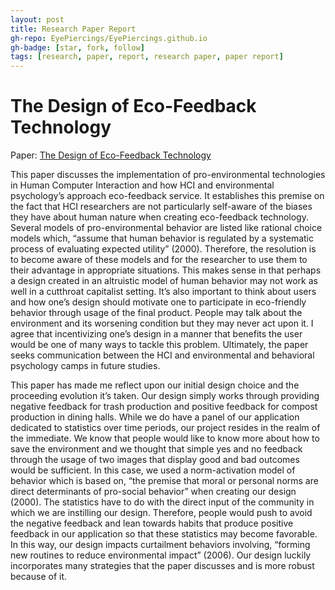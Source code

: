 ```yaml
---
layout: post
title: Research Paper Report
gh-repo: EyePiercings/EyePiercings.github.io
gh-badge: [star, fork, follow]
tags: [research, paper, report, research paper, paper report]
---
```


# The Design of Eco-Feedback Technology

Paper: [The Design of Eco-Feedback Technology](http://delivery.acm.org/10.1145/1760000/1753629/p1999-froehlich.pdf?ip=137.165.169.24&id=1753629&acc=ACTIVE%20SERVICE&key=73B3886B1AEFC4BB%2E2C072D704A936475%2E4D4702B0C3E38B35%2E4D4702B0C3E38B35&__acm__=1525100645_812bcd1dc3172663d21025c7f6c391b2)

This paper discusses the implementation of pro-environmental technologies in Human Computer Interaction and how HCI and environmental psychology’s approach eco-feedback service. It establishes this premise on the fact that HCI researchers are not particularly self-aware of the biases they have about human nature when creating eco-feedback technology. Several models of pro-environmental behavior are listed like rational choice models which, “assume that human behavior is regulated by a systematic process of evaluating expected utility” (2000). Therefore, the resolution is to become aware of these models and for the researcher to use them to their advantage in appropriate situations. This makes sense in that perhaps a design created in an altruistic model of human behavior may not work as well in a cutthroat capitalist setting. It’s also important to think about users and how one’s design should motivate one to participate in eco-friendly behavior through usage of the final product. People may talk about the environment and its worsening condition but they may never act upon it. I agree that incentivizing one’s design in a manner that benefits the user would be one of many ways to tackle this problem. Ultimately, the paper seeks communication between the HCI and environmental and behavioral psychology camps in future studies.

This paper has made me reflect upon our initial design choice and the proceeding evolution it’s taken. Our design simply works through providing negative feedback for trash production and positive feedback for compost production in dining halls. While we do have a panel of our application dedicated to statistics over time periods, our project resides in the realm of the immediate. We know that people would like to know more about how to save the environment and we thought that simple yes and no feedback through the usage of two images that display good and bad outcomes would be sufficient. In this case, we used a norm-activation model of behavior which is based on, “the premise that moral or personal norms are direct determinants of pro-social behavior” when creating our design (2000). The statistics have to do with the direct input of the community in which we are instilling our design. Therefore, people would push to avoid the negative feedback and lean towards habits that produce positive feedback in our application so that these statistics may become favorable. In this way, our design impacts curtailment behaviors involving, “forming new routines to reduce environmental impact” (2006). Our design luckily incorporates many strategies that the paper discusses and is more robust because of it.

